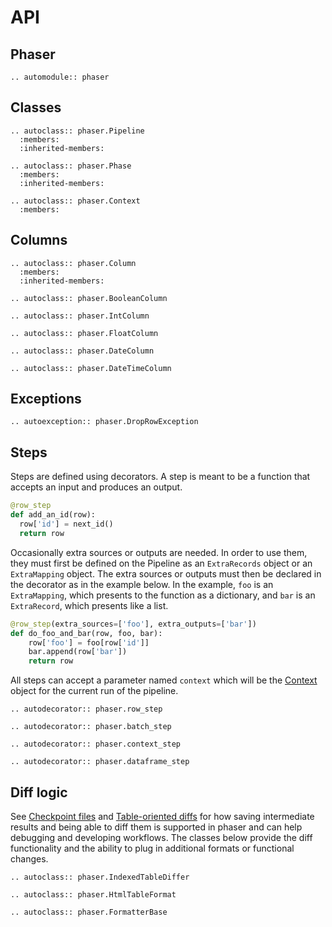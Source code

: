 # API

## Phaser

```{eval-rst}
.. automodule:: phaser
```

## Classes

```{eval-rst}
.. autoclass:: phaser.Pipeline
  :members:
  :inherited-members:

.. autoclass:: phaser.Phase
  :members:
  :inherited-members:

.. autoclass:: phaser.Context
  :members:
```

## Columns

```{eval-rst}
.. autoclass:: phaser.Column
  :members:
  :inherited-members:

.. autoclass:: phaser.BooleanColumn

.. autoclass:: phaser.IntColumn

.. autoclass:: phaser.FloatColumn

.. autoclass:: phaser.DateColumn

.. autoclass:: phaser.DateTimeColumn
```

## Exceptions

```{eval-rst}
.. autoexception:: phaser.DropRowException

```

## Steps

Steps are defined using decorators.  A step is meant to be a function that
accepts an input and produces an output.

```python
@row_step
def add_an_id(row):
  row['id'] = next_id()
  return row
```

Occasionally extra sources or outputs are needed.  In order to use them, they
must first be defined on the Pipeline as an `ExtraRecords` object or an
`ExtraMapping` object.  The extra sources or outputs must then be declared in
the decorator as in the example below.  In the example, `foo` is an
`ExtraMapping`, which presents to the function as a dictionary, and `bar` is an
`ExtraRecord`, which presents like a list.

```python
@row_step(extra_sources=['foo'], extra_outputs=['bar'])
def do_foo_and_bar(row, foo, bar):
    row['foo'] = foo[row['id']]
    bar.append(row['bar'])
    return row
```

All steps can accept a parameter named `context` which will be the
[Context](#phaser.Context) object for the current run of the pipeline.

```{eval-rst}
.. autodecorator:: phaser.row_step

.. autodecorator:: phaser.batch_step

.. autodecorator:: phaser.context_step

.. autodecorator:: phaser.dataframe_step
```

## Diff logic

See [Checkpoint files](#checkpoint-files) and [Table-oriented diffs](#table-oriented-diffs) for how saving
intermediate results and being able to diff them is supported in phaser and can help debugging and developing
workflows.  The classes below provide the diff functionality and the ability to plug in additional formats
or functional changes.

```{eval-rst}
.. autoclass:: phaser.IndexedTableDiffer

.. autoclass:: phaser.HtmlTableFormat

.. autoclass:: phaser.FormatterBase
```